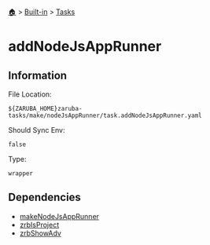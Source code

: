 <!--startTocHeader-->
[🏠](../../README.md) > [Built-in](../README.md) > [Tasks](README.md)
# addNodeJsAppRunner
<!--endTocHeader-->


## Information

File Location:

    ${ZARUBA_HOME}zaruba-tasks/make/nodeJsAppRunner/task.addNodeJsAppRunner.yaml

Should Sync Env:

    false

Type:

    wrapper


## Dependencies

- [makeNodeJsAppRunner](make-node-js-app-runner.md)
- [zrbIsProject](zrb-is-project.md)
- [zrbShowAdv](zrb-show-adv.md)



<!--startTocSubtopic-->

<!--endTocSubtopic-->